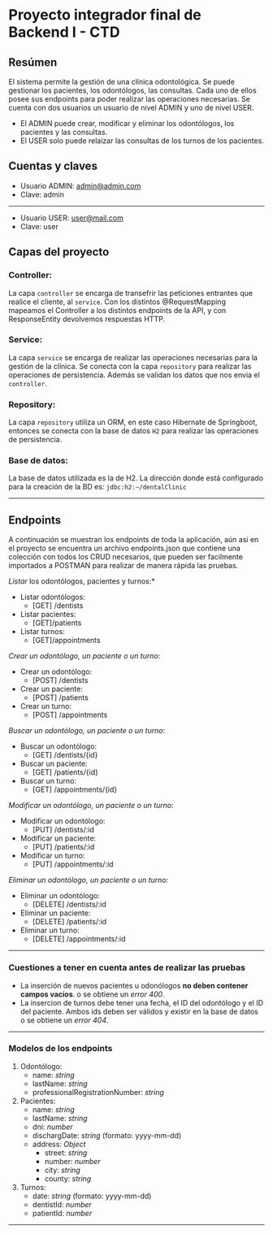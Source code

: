 # Proyecto integrador final de Backend I - CTD

## Resúmen
El sistema permite la gestión de una clínica odontológica. Se puede gestionar los pacientes, los odontólogos, las consultas.
Cada uno de ellos posee sus endpoints para poder realizar las operaciones necesarias. Se cuenta con dos usuarios un usuario de nivel ADMIN y uno de nivel USER. 
- El ADMIN puede crear, modificar y eliminar los odontólogos, los pacientes y las consultas. 
- El USER solo puede relaizar las consultas de los turnos de los pacientes.

## Cuentas y claves
- Usuario ADMIN: admin@admin.com
- Clave: admin
- --
- Usuario USER: user@mail.com
- Clave: user

## Capas del proyecto
### Controller:
La capa ```controller``` se encarga de transefrir las peticiones entrantes que realice el cliente, al ```service```. Con los distintos @RequestMapping mapeamos el Controller a los distintos endpoints de la API, y con ResponseEntity devolvemos respuestas HTTP.

### Service:
La capa ```service``` se encarga de realizar las operaciones necesarias para la gestión de la clínica. Se conecta con la capa ```repository``` para realizar las operaciones de persistencia. Además se validan los datos que nos envia el ```controller```.

### Repository:
La capa ```repository``` utiliza un ORM, en este caso Hibernate de Springboot, entonces se conecta con la base de datos ```H2``` para realizar las operaciones de persistencia.

### Base de datos:
La base de datos utilizada es la de H2. La dirección donde está configurado para la creación de la BD es: ```jdbc:h2:~/dentalClinic```
- --
## Endpoints
A continuación se muestran los endpoints de toda la aplicación, aún asi en el proyecto se encuentra un archivo endpoints.json que contiene una colección con todos los CRUD necesarios, que pueden ser facilmente importados a POSTMAN para realizar de manera rápida las pruebas.

*Listar* los odontólogos, pacientes y turnos:*
- Listar odontólogos:
  - [GET] /dentists
- Listar pacientes:
  - [GET]/patients
- Listar turnos:
  - [GET]/appointments

*Crear un odontólogo, un paciente o un turno:*
- Crear un odontólogo:
  - [POST] /dentists
- Crear un paciente:
  - [POST] /patients
- Crear un turno:
  - [POST] /appointments

*Buscar un odontólogo, un paciente o un turno:*
  - Buscar un odontólogo:
      - [GET] /dentists/{id}
  - Buscar un paciente:
      - [GET] /patients/{id}
  - Buscar un turno:
      - [GET] /appointments/{id}

*Modificar un odontólogo, un paciente o un turno:*
  - Modificar un odontólogo:
      - [PUT] /dentists/:id
  - Modificar un paciente:
      - [PUT] /patients/:id
  - Modificar un turno:
      - [PUT] /appointments/:id

*Eliminar un odontólogo, un paciente o un turno:*
  - Eliminar un odontólogo:
      - [DELETE] /dentists/:id
  - Eliminar un paciente:
      - [DELETE] /patients/:id
  - Eliminar un turno:
      - [DELETE] /appointments/:id
- --
### Cuestiones a tener en cuenta antes de realizar las pruebas
- La inserción de nuevos pacientes u odonólogos **no deben contener campos vacíos**. o se obtiene un *error 400*.
- La insercion de turnos debe tener una fecha, el ID del odontólogo y el ID del paciente. Ambos ids deben ser válidos y existir en la base de datos o se obtiene un *error 404*.
- --
### Modelos de los endpoints
1. Odontólogo:
    - name: *string*
    - lastName: *string*
    - professionalRegistrationNumber: *string*
2. Pacientes:
    - name: *string*
    - lastName: *string*
    - dni: *number*
    - dischargDate: *string* (formato: yyyy-mm-dd)
    - address: *Object*
        - street: *string*
        - number: *number*
        - city: *string*
        - county: *string*
3. Turnos:
    - date: *string* (formato: yyyy-mm-dd)
    - dentistId: *number*
    - patientId: *number*
- --
    
